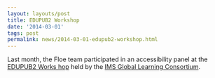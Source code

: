```yaml
---
layout: layouts/post
title: EDUPUB2 Workshop
date: '2014-03-01'
tags: post
permalink: news/2014-03-01-edupub2-workshop.html
---
```

<p>Last month, the Floe team participated in an accessibility panel at the
<a href="http://imsglobal.org/edupub/agenda.html">EDUPUB2 Works
hop</a> held by the <a href="http://www.imsglobal.org/">IMS Global Learning Consortium</a>.
</p>
